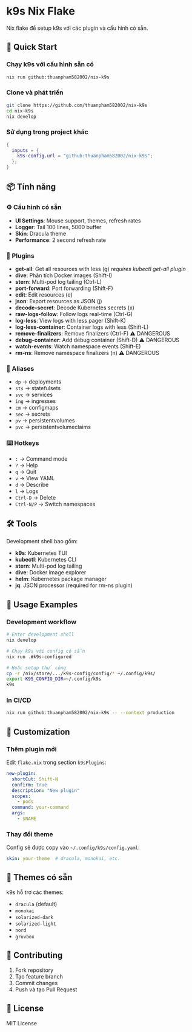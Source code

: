 # k9s Nix Flake

Nix flake để setup k9s với các plugin và cấu hình có sẵn.

## 🚀 Quick Start

### Chạy k9s với cấu hình sẵn có
```bash
nix run github:thuanpham582002/nix-k9s
```

### Clone và phát triển
```bash
git clone https://github.com/thuanpham582002/nix-k9s
cd nix-k9s
nix develop
```

### Sử dụng trong project khác
```nix
{
  inputs = {
    k9s-config.url = "github:thuanpham582002/nix-k9s";
  };
}
```

## 📦 Tính năng

### ⚙️ Cấu hình có sẵn
- **UI Settings**: Mouse support, themes, refresh rates
- **Logger**: Tail 100 lines, 5000 buffer
- **Skin**: Dracula theme
- **Performance**: 2 second refresh rate

### 🔌 Plugins
- **get-all**: Get all resources with less (g) *requires kubectl get-all plugin*
- **dive**: Phân tích Docker images (Shift-I)
- **stern**: Multi-pod log tailing (Ctrl-L)
- **port-forward**: Port forwarding (Shift-F)
- **edit**: Edit resources (e)
- **json**: Export resources as JSON (j)
- **decode-secret**: Decode Kubernetes secrets (x)
- **raw-logs-follow**: Follow logs real-time (Ctrl-G)
- **log-less**: View logs with less pager (Shift-K)
- **log-less-container**: Container logs with less (Shift-L)
- **remove-finalizers**: Remove finalizers (Ctrl-F) ⚠️ DANGEROUS
- **debug-container**: Add debug container (Shift-D) ⚠️ DANGEROUS
- **watch-events**: Watch namespace events (Shift-E)
- **rm-ns**: Remove namespace finalizers (n) ⚠️ DANGEROUS

### 🎯 Aliases
- `dp` → deployments
- `sts` → statefulsets
- `svc` → services
- `ing` → ingresses
- `cm` → configmaps
- `sec` → secrets
- `pv` → persistentvolumes
- `pvc` → persistentvolumeclaims

### ⌨️ Hotkeys
- `:` → Command mode
- `?` → Help
- `q` → Quit
- `v` → View YAML
- `d` → Describe
- `l` → Logs
- `Ctrl-D` → Delete
- `Ctrl-N/P` → Switch namespaces

## 🛠️ Tools

Development shell bao gồm:
- **k9s**: Kubernetes TUI
- **kubectl**: Kubernetes CLI
- **stern**: Multi-pod log tailing
- **dive**: Docker image explorer
- **helm**: Kubernetes package manager
- **jq**: JSON processor (required for rm-ns plugin)

## 🚀 Usage Examples

### Development workflow
```bash
# Enter development shell
nix develop

# Chạy k9s với config có sẵn
nix run .#k9s-configured

# Hoặc setup thủ công
cp -r /nix/store/.../k9s-config/config/* ~/.config/k9s/
export K9S_CONFIG_DIR=~/.config/k9s
k9s
```

### In CI/CD
```bash
nix run github:thuanpham582002/nix-k9s -- --context production
```

## 🔧 Customization

### Thêm plugin mới
Edit `flake.nix` trong section `k9sPlugins`:

```yaml
new-plugin:
  shortCut: Shift-N
  confirm: true
  description: "New plugin"
  scopes:
    - pods
  command: your-command
  args:
    - $NAME
```

### Thay đổi theme
Config sẽ được copy vào `~/.config/k9s/config.yaml`:
```yaml
skin: your-theme  # dracula, monokai, etc.
```

## 🎨 Themes có sẵn

k9s hỗ trợ các themes:
- `dracula` (default)
- `monokai`
- `solarized-dark`
- `solarized-light`
- `nord`
- `gruvbox`

## 🤝 Contributing

1. Fork repository
2. Tạo feature branch
3. Commit changes
4. Push và tạo Pull Request

## 📝 License

MIT License